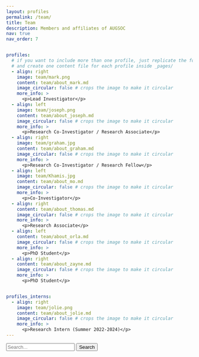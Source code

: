 ```yaml
---
layout: profiles
permalink: /team/
title: Team
description: Members and affiliates of AUGSOC
nav: true
nav_order: 7


profiles:
  # if you want to include more than one profile, just replicate the following block
  # and create one content file for each profile inside _pages/
  - align: right
    image: team/mark.png
    content: team/about_mark.md
    image_circular: false # crops the image to make it circular
    more_info: >
      <p>Lead Investigator</p>
  - align: left
    image: team/joseph.png
    content: team/about_joseph.md
    image_circular: false # crops the image to make it circular
    more_info: >
      <p>Research Co-Investigator / Research Associate</p> 
  - align: right
    image: team/graham.jpg
    content: team/about_graham.md
    image_circular: false # crops the image to make it circular
    more_info: >
      <p>Research Co-Investigator / Research Fellow</p> 
  - align: left
    image: team/Khamis.jpg
    content: team/about_mo.md
    image_circular: false # crops the image to make it circular
    more_info: >
      <p>Co-Investigator</p>  
  - align: right
    content: team/about_thomas.md
    image_circular: false # crops the image to make it circular
    more_info: >
      <p>Research Associate</p>  
  - align: left
    content: team/about_orla.md
    image_circular: false # crops the image to make it circular
    more_info: >
      <p>PhD Student</p>  
  - align: right
    content: team/about_zayne.md
    image_circular: false # crops the image to make it circular
    more_info: >
      <p>PhD Student</p>  


profiles_interns:
  - align: right
    image: team/jolie.png
    content: team/about_jolie.md
    image_circular: false # crops the image to make it circular
    more_info: >
      <p>Research Intern (Summer 2022-2024)</p>
---
```



<form role="search" id="form">
    <input type="search" id="query" name="q" placeholder="Search..." aria-label="Search Contacts">
    <button> Search </button>
</form>

<script>
    const f = document.getElementById('form');
    const q = document.getElementById('query');
    const site = 'https://thomasnewton03.github.io/ViajeroWebsite/team/';

    function submitted(event) {
      event.preventDefault();
      const google = 'https://www.google.com/search?q=site%3A+';
      const url = google + site + '+' + q.value;
      const win = window.open(url, '_blank');
      win.focus();      
    }

    f.addEventListener('submit', submitted);
</script>

